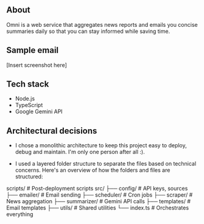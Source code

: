 ## About

Omni is a web service that aggregates news reports and emails you concise summaries daily so that you can stay informed while saving time.

## Sample email

[Insert screenshot here]

## Tech stack

- Node.js
- TypeScript
- Google Gemini API

## Architectural decisions

- I chose a monolithic architecture to keep this project easy to deploy, debug and maintain. I'm only one person after all :).

- I used a layered folder structure to separate the files based on technical concerns. Here's an overview of how the folders and files are structured:

scripts/               # Post-deployment scripts
src/
├── config/            # API keys, sources
├── emailer/           # Email sending
├── scheduler/         # Cron jobs
├── scraper/           # News aggregation
├── summarizer/        # Gemini API calls
├── templates/         # Email templates
├── utils/             # Shared utilities
└── index.ts           # Orchestrates everything


